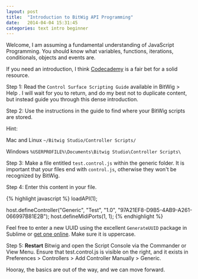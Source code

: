 ```yaml
---
layout: post
title:  "Introduction to BitWig API Programming"
date:   2014-04-04 15:31:45
categories: text intro beginner
---
```


Welcome, I am assuming a fundamental understanding of JavaScript Programming. You should know what variables, functions, iterations, conditionals, objects and events are.

If you need an introduction, I think [Codecademy][learnjs] is a fair bet for a solid resource.

[learnjs]: http://www.codecademy.com/tracks/javascript

Step 1: Read the `Control Surface Scripting Guide` available in BitWig > Help . I will wait for you to return, and do my best not to duplicate content, but instead guide you through this dense introduction.

Step 2: Use the instructions in the guide to find where your BitWig scripts are stored.

Hint:

Mac and Linux `~/Bitwig Studio/Controller Scripts/`

Windows `%USERPROFILE%\Documents\Bitwig Studio\Controller Scripts\`

Step 3: Make a file entitled `test.control.js` within the generic folder. It is important that your files end with `control.js`, otherwise they won't be recognized by BitWig.

Step 4: Enter this content in your file.

{% highlight javascript %}
loadAPI(1);

host.defineController("Generic", "Test", "1.0", "97A21EF8-D9B5-4AB9-A261-066997B81E2B");
host.defineMidiPorts(1, 1);
{% endhighlight %}

Feel free to enter a new UUID using the excellent `GenerateUUID` package in Sublime or [get one online][uuid]. Make sure it is uppercase.

[uuid]: http://www.famkruithof.net/uuid/uuidgen

Step 5: **Restart** Bitwig and open the Script Console via the Commander or View Menu. Ensure that test.control.js is visible on the right, and it exists in Preferences > Controllers > Add Controller Manually > Generic.

Hooray, the basics are out of the way, and we can move forward.
